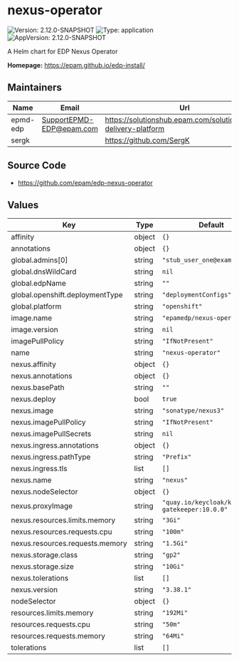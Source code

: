 # nexus-operator

![Version: 2.12.0-SNAPSHOT](https://img.shields.io/badge/Version-2.12.0--SNAPSHOT-informational?style=flat-square) ![Type: application](https://img.shields.io/badge/Type-application-informational?style=flat-square) ![AppVersion: 2.12.0-SNAPSHOT](https://img.shields.io/badge/AppVersion-2.12.0--SNAPSHOT-informational?style=flat-square)

A Helm chart for EDP Nexus Operator

**Homepage:** <https://epam.github.io/edp-install/>

## Maintainers

| Name | Email | Url |
| ---- | ------ | --- |
| epmd-edp | <SupportEPMD-EDP@epam.com> | <https://solutionshub.epam.com/solution/epam-delivery-platform> |
| sergk |  | <https://github.com/SergK> |

## Source Code

* <https://github.com/epam/edp-nexus-operator>

## Values

| Key | Type | Default | Description |
|-----|------|---------|-------------|
| affinity | object | `{}` |  |
| annotations | object | `{}` |  |
| global.admins[0] | string | `"stub_user_one@example.com"` |  |
| global.dnsWildCard | string | `nil` |  |
| global.edpName | string | `""` |  |
| global.openshift.deploymentType | string | `"deploymentConfigs"` |  |
| global.platform | string | `"openshift"` |  |
| image.name | string | `"epamedp/nexus-operator"` |  |
| image.version | string | `nil` |  |
| imagePullPolicy | string | `"IfNotPresent"` |  |
| name | string | `"nexus-operator"` |  |
| nexus.affinity | object | `{}` |  |
| nexus.annotations | object | `{}` |  |
| nexus.basePath | string | `""` |  |
| nexus.deploy | bool | `true` |  |
| nexus.image | string | `"sonatype/nexus3"` |  |
| nexus.imagePullPolicy | string | `"IfNotPresent"` |  |
| nexus.imagePullSecrets | string | `nil` |  |
| nexus.ingress.annotations | object | `{}` |  |
| nexus.ingress.pathType | string | `"Prefix"` |  |
| nexus.ingress.tls | list | `[]` |  |
| nexus.name | string | `"nexus"` |  |
| nexus.nodeSelector | object | `{}` |  |
| nexus.proxyImage | string | `"quay.io/keycloak/keycloak-gatekeeper:10.0.0"` |  |
| nexus.resources.limits.memory | string | `"3Gi"` |  |
| nexus.resources.requests.cpu | string | `"100m"` |  |
| nexus.resources.requests.memory | string | `"1.5Gi"` |  |
| nexus.storage.class | string | `"gp2"` |  |
| nexus.storage.size | string | `"10Gi"` |  |
| nexus.tolerations | list | `[]` |  |
| nexus.version | string | `"3.38.1"` |  |
| nodeSelector | object | `{}` |  |
| resources.limits.memory | string | `"192Mi"` |  |
| resources.requests.cpu | string | `"50m"` |  |
| resources.requests.memory | string | `"64Mi"` |  |
| tolerations | list | `[]` |  |


